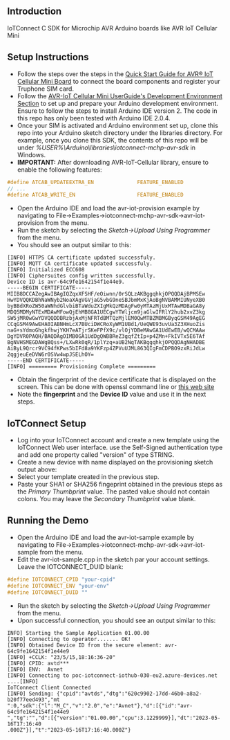 ## Introduction
IoTConnect C SDK for Microchip AVR Arduino boards like AVR IoT Cellular Mini

## Setup Instructions

* Follow the steps over the steps in the
 [Quick Start Guide for AVR® IoT Cellular Mini Board](https://www.hackster.io/grace-san-giacomo/quick-start-guide-for-avr-iot-cellular-mini-board-23e056)
 to connect the board components and register your Truphone SIM card.
* Follow the
 [AVR-IoT Cellular Mini UserGuide's Development Environment Section](https://iot.microchip.com/docs/arduino/introduction/devenv) 
to set up and prepare your Arduino development environment.
Ensure to follow the steps to install Arduino IDE version 2. 
The code in this repo has only been tested with Arduino IDE 2.0.4.
* Once your SIM is activated and Arduino environment set up, 
clone this repo into your Arduino sketch directory under the libraries directory.
For example, once you clone this SDK, the contents of this repo will be 
under *%USER%\Arduino\libraries\iotconnect-mchp-avr-sdk* in Windows.
* **IMPORTANT:** After downloading AVR-IoT-Cellular library, ensure to enable the following features:

```c
#define ATCAB_UPDATEEXTRA_EN              FEATURE_ENABLED
// ...
#define ATCAB_WRITE_EN                    FEATURE_ENABLED
```

* Open the Arduino IDE and load the avr-iot-provision example by navigating
to File->Examples->iotconnect-mchp-avr-sdk->avr-iot-provision from the menu.
* Run the sketch by selecting the *Sketch->Upload Using Programmer* from the menu.
* You should see an output similar to this:

```
[INFO] HTTPS CA certificate updated successfuly.
[INFO] MQTT CA certificate updated successfuly.
[INFO] Initialized ECC608
[INFO] Ciphersuites config written successfully.
Device ID is avr-64c9fe1642154f1e44e9.
-----BEGIN CERTIFICATE-----
MIIB8DCCAZegAwIBAgIQZqxXFSHF/eOiwnn/0rSQLzAKBggqhkjOPQQDAjBPMSEw
HwYDVQQKDBhNaWNyb2NoaXAgVGVjaG5vbG9neSBJbmMxKjAoBgNVBAMMIUNyeXB0
byBBdXRoZW50aWNhdGlvbiBTaWduZXIgMkQzMDAgFw0yMTAzMjUxMTAwMDBaGA8y
MDQ5MDMyNTExMDAwMFowQjEhMB8GA1UECgwYTWljcm9jaGlwIFRlY2hub2xvZ3kg
SW5jMR0wGwYDVQQDDBRzbjAxMjNFRTdBMTQzMjlEM0QwMTBZMBMGByqGSM49AgEG
CCqGSM49AwEHA0IABNHmLcX7BUciDWCRoXyWM1UBd1/UeQWE93uvUa3Z3XHuoZis
naG+sYdmoGhgkfhwjYKH7eATjrSKeFPfX9c/vlOjYDBeMAwGA1UdEwEB/wQCMAAw
DgYDVR0PAQH/BAQDAgOIMB0GA1UdDgQWBBReZ3gqfZtIp+p4ZMn+FkIVTx5E6TAf
BgNVHSMEGDAWgBQss+/LXwRk0qR/1plYzq+aUB2NqTAKBggqhkjOPQQDAgNHADBE
AiByL9Qrcr9VC94fKPws5bIFd8a9YKFzp4ZPVuUJML863QIgFmCDPBO9zxRiJdLw
2qgjeuEeDVW6r0SVw4wpJSELhOY=
-----END CERTIFICATE-----
[INFO] ========= Provisioning Complete =========
```

* Obtain the fingerprint of the device certificate that is displayed on the screen.
This can be done with openssl command line or [this web site](https://www.samltool.com/fingerprint.php)
* Note the **fingerprint** and the **Device ID** value and use it in the next steps.

## IoTConnect Setup

* Log into your IoTConnect account and create a new template using the IoTConnect Web user interface.
use the Self-Signed authentication type and add one property called "version" of type STRING.
* Create a new device with name displayed on the provisioning sketch output above:
* Select your template created in the previous step.
* Paste your SHA1 or SHA256 fingeprint obtained in the previous steps as the *Primary Thumbprint* value. 
The pasted value should not contain colons. You may leave the *Secondary Thumbprint* value blank.

## Running the Demo

* Open the Arduino IDE and load the avr-iot-sample example by navigating
to File->Examples->iotconnect-mchp-avr-sdk->avr-iot-sample from the menu.
* Edit the avr-iot-sample.cpp in the sketch par your account settings. Leave the IOTCONNECT_DUID blank:

```C
#define IOTCONNECT_CPID "your-cpid"
#define IOTCONNECT_ENV "your-env"
#define IOTCONNECT_DUID ""
```
* Run the sketch by selecting the *Sketch->Upload Using Programmer* from the menu.
* Upon successful connection, you should see an output similar to this:

```
INFO] Starting the Sample Application 01.00.00
[INFO] Connecting to operator....... OK!
[INFO] Obtained Device ID from the secure element: avr-64c9fe1642154f1e44e9
[INFO] +CCLK: "23/5/15,18:16:36-20"
[INFO] CPID: avtd***
[INFO] ENV:  Avnet
[INFO] Connecting to poc-iotconnect-iothub-030-eu2.azure-devices.net ....[INFO] 
IoTConnect Client Connected
[INFO] Sending: {"cpid":"avtds","dtg":"620c9902-17dd-46b0-a8a2-b20f77eed493","mt
":0,"sdk":{"l":"M_C","v":"2.0","e":"Avnet"},"d":[{"id":"avr-64c9fe1642154f1e44e9
","tg":"","d":[{"version":"01.00.00","cpu":3.1229999}],"dt":"2023-05-16T17:16:40
.000Z"}],"t":"2023-05-16T17:16:40.000Z"}
```
